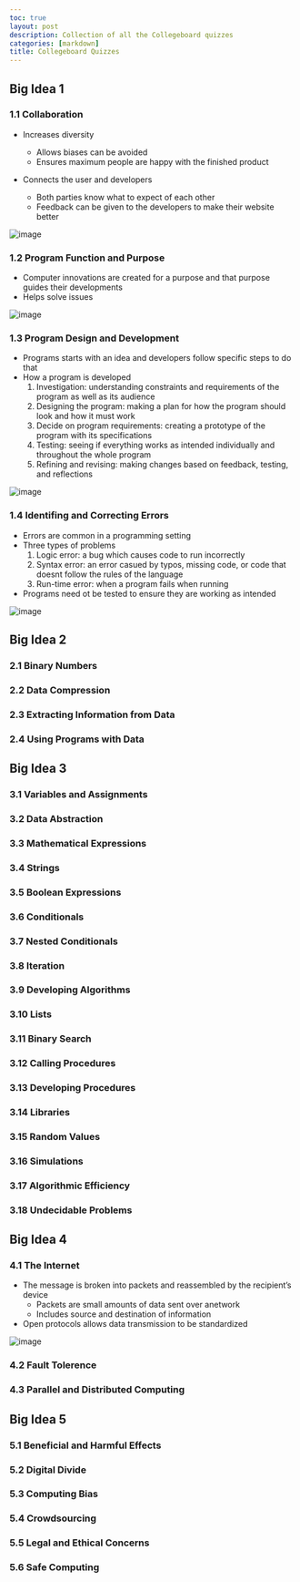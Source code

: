 ```yaml
---
toc: true
layout: post
description: Collection of all the Collegeboard quizzes
categories: [markdown]
title: Collegeboard Quizzes
---
```

## Big Idea 1

### 1.1 Collaboration

- Increases diversity

  - Allows biases can be avoided
  - Ensures maximum people are happy with the finished product

- Connects the user and developers

  - Both parties know what to expect of each other
  - Feedback can be given to the developers to make their website better

![image](https://user-images.githubusercontent.com/82348259/193751019-35d18bbf-b040-4aa5-bf1a-0cf6bf63c719.png)

### 1.2 Program Function and Purpose

- Computer innovations are created for a purpose and that purpose guides their developments
- Helps solve issues

![image](https://user-images.githubusercontent.com/82348259/193751140-bf6a6261-7415-4303-9892-b0d67c8205ce.png)

### 1.3 Program Design and Development

- Programs starts with an idea and developers follow specific steps to do that
- How a program is developed
  1. Investigation: understanding constraints and requirements of the program as well as its audience
  2. Designing the program: making a plan for how the program should look and how it must work
  3. Decide on program requirements: creating a prototype of the program with its specifications
  4. Testing: seeing if everything works as intended individually and throughout the whole program
  5. Refining and revising: making changes based on feedback, testing, and reflections

![image](https://user-images.githubusercontent.com/82348259/193751223-f6697e82-deff-4cb0-ba0c-1024469d23a3.png)

### 1.4 Identifing and Correcting Errors

- Errors are common in a programming setting
- Three types of problems
  1. Logic error: a bug which causes code to run incorrectly
  2. Syntax error: an error casued by typos, missing code, or code that doesnt follow the rules of the language
  3. Run-time error: when a program fails when running
- Programs need ot be tested to ensure they are working as intended

![image](https://user-images.githubusercontent.com/82348259/194794780-199f27b1-9b31-4ff0-98e9-25fc0f314824.png)

## Big Idea 2

### 2.1 Binary Numbers

### 2.2 Data Compression

### 2.3 Extracting Information from Data

### 2.4 Using Programs with Data

## Big Idea 3

### 3.1 Variables and Assignments

### 3.2 Data Abstraction

### 3.3 Mathematical Expressions

### 3.4 Strings

### 3.5 Boolean Expressions

### 3.6 Conditionals

### 3.7 Nested Conditionals

### 3.8 Iteration

### 3.9 Developing Algorithms

### 3.10 Lists

### 3.11 Binary Search

### 3.12 Calling Procedures

### 3.13 Developing Procedures

### 3.14 Libraries

### 3.15 Random Values

### 3.16 Simulations

### 3.17 Algorithmic Efficiency

### 3.18 Undecidable Problems

## Big Idea 4

### 4.1 The Internet

- The message is broken into packets and reassembled by the recipient’s device
  - Packets are small amounts of data sent over anetwork
  - Includes source and destination of information
- Open protocols allows data transmission to be standardized

![image](https://user-images.githubusercontent.com/82348259/195949761-a2395cf7-919a-4e11-bbe6-2caa0eb6427c.png)

### 4.2 Fault Tolerence

### 4.3 Parallel and Distributed Computing

## Big Idea 5

### 5.1 Beneficial and Harmful Effects

### 5.2 Digital Divide

### 5.3 Computing Bias

### 5.4 Crowdsourcing

### 5.5 Legal and Ethical Concerns

### 5.6 Safe Computing
